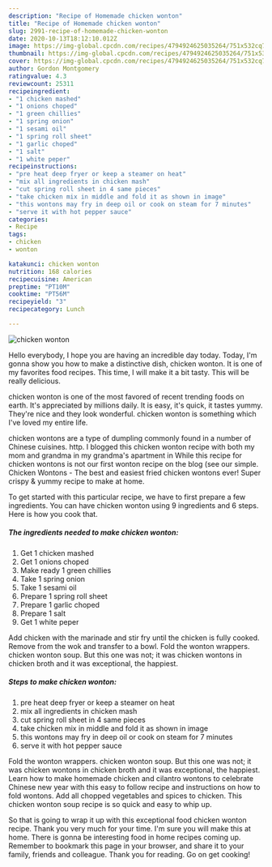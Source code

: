 ```yaml
---
description: "Recipe of Homemade chicken wonton"
title: "Recipe of Homemade chicken wonton"
slug: 2991-recipe-of-homemade-chicken-wonton
date: 2020-10-13T18:12:10.012Z
image: https://img-global.cpcdn.com/recipes/4794924625035264/751x532cq70/chicken-wonton-recipe-main-photo.jpg
thumbnail: https://img-global.cpcdn.com/recipes/4794924625035264/751x532cq70/chicken-wonton-recipe-main-photo.jpg
cover: https://img-global.cpcdn.com/recipes/4794924625035264/751x532cq70/chicken-wonton-recipe-main-photo.jpg
author: Gordon Montgomery
ratingvalue: 4.3
reviewcount: 25311
recipeingredient:
- "1 chicken mashed"
- "1 onions choped"
- "1 green chillies"
- "1 spring onion"
- "1 sesami oil"
- "1 spring roll sheet"
- "1 garlic choped"
- "1 salt"
- "1 white peper"
recipeinstructions:
- "pre heat deep fryer or keep a steamer on heat"
- "mix all ingredients in chicken mash"
- "cut spring roll sheet in 4 same pieces"
- "take chicken mix in middle and fold it as shown in image"
- "this wontons may fry in deep oil or cook on steam for 7 minutes"
- "serve it with hot pepper sauce"
categories:
- Recipe
tags:
- chicken
- wonton

katakunci: chicken wonton 
nutrition: 168 calories
recipecuisine: American
preptime: "PT10M"
cooktime: "PT56M"
recipeyield: "3"
recipecategory: Lunch

---
```



![chicken wonton](https://img-global.cpcdn.com/recipes/4794924625035264/751x532cq70/chicken-wonton-recipe-main-photo.jpg)

Hello everybody, I hope you are having an incredible day today. Today, I'm gonna show you how to make a distinctive dish, chicken wonton. It is one of my favorites food recipes. This time, I will make it a bit tasty. This will be really delicious.

chicken wonton is one of the most favored of recent trending foods on earth. It's appreciated by millions daily. It is easy, it's quick, it tastes yummy. They're nice and they look wonderful. chicken wonton is something which I've loved my entire life.

chicken wontons are a type of dumpling commonly found in a number of Chinese cuisines. http. I blogged this chicken wonton recipe with both my mom and grandma in my grandma&#39;s apartment in While this recipe for chicken wontons is not our first wonton recipe on the blog (see our simple. Chicken Wontons - The best and easiest fried chicken wontons ever! Super crispy &amp; yummy recipe to make at home.


To get started with this particular recipe, we have to first prepare a few ingredients. You can have chicken wonton using 9 ingredients and 6 steps. Here is how you cook that.

<!--inarticleads1-->

##### The ingredients needed to make chicken wonton:

1. Get 1 chicken mashed
1. Get 1 onions choped
1. Make ready 1 green chillies
1. Take 1 spring onion
1. Take 1 sesami oil
1. Prepare 1 spring roll sheet
1. Prepare 1 garlic choped
1. Prepare 1 salt
1. Get 1 white peper


Add chicken with the marinade and stir fry until the chicken is fully cooked. Remove from the wok and transfer to a bowl. Fold the wonton wrappers. chicken wonton soup. But this one was not; it was chicken wontons in chicken broth and it was exceptional, the happiest. 

<!--inarticleads2-->

##### Steps to make chicken wonton:

1. pre heat deep fryer or keep a steamer on heat
1. mix all ingredients in chicken mash
1. cut spring roll sheet in 4 same pieces
1. take chicken mix in middle and fold it as shown in image
1. this wontons may fry in deep oil or cook on steam for 7 minutes
1. serve it with hot pepper sauce


Fold the wonton wrappers. chicken wonton soup. But this one was not; it was chicken wontons in chicken broth and it was exceptional, the happiest. Learn how to make homemade chicken and cilantro wontons to celebrate Chinese new year with this easy to follow recipe and instructions on how to fold wontons. Add all chopped vegetables and spices to chicken. This chicken wonton soup recipe is so quick and easy to whip up. 

So that is going to wrap it up with this exceptional food chicken wonton recipe. Thank you very much for your time. I'm sure you will make this at home. There is gonna be interesting food in home recipes coming up. Remember to bookmark this page in your browser, and share it to your family, friends and colleague. Thank you for reading. Go on get cooking!

